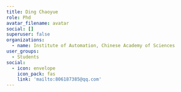 ```yaml
---
title: Ding Chaoyue
role: Phd
avatar_filename: avatar
social: []
superuser: false
organizations:
  - name: Institute of Automation, Chinese Academy of Sciences
user_groups:
  - Students
social:
  - icon: envelope
    icon_pack: fas
    link: 'mailto:806187385@qq.com'
---
```


